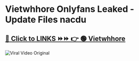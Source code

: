
 # Vietwhhore Onlyfans Leaked - Update Files nacdu

## <h2><a href="https://clipsfans.com/Vietwhhore&ref=git">🔗 Click to LINKS ⏩⏩ 👉 🟢 Vietwhhore </a></h2>

<a href="https://clipsfans.com/Vietwhhore&ref=git" rel="nofollow" data-target="animated-image.originalLink"><img src="https://i.ibb.co.com/xMMVF88/686577567.gif" alt="Viral Video Original" style="max-width: 100%; display: inline-block;" data-target="animated-image.originalImage"></a>

